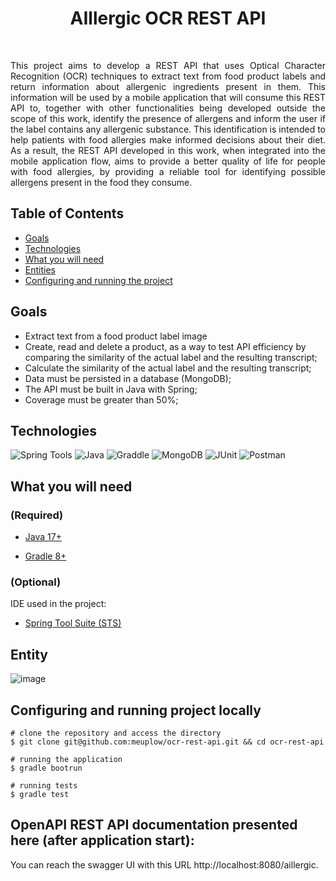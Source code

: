<h1 align="center">AIllergic OCR REST API</h1>
<br>
<p align="justify">
  This project aims to develop a REST API that uses Optical Character Recognition (OCR) techniques to extract text from food product labels and return information about allergenic ingredients present in them. This information will be used by a mobile application that will consume this REST API to, together with other functionalities being developed outside the scope of this work, identify the presence of allergens and inform the user if the label contains any allergenic substance. This identification is intended to help patients with food allergies make informed decisions about their diet. As a result, the REST API developed in this work, when integrated into the mobile application flow, aims to provide a better quality of life for people with food allergies, by providing a reliable tool for identifying possible allergens present in the food they consume.
</p>

## Table of Contents
- [Goals](#goals)
- [Technologies](#technologies)
- [What you will need](#what-you-will-need)
- [Entities](#entities)
- [Configuring and running the project](#configuring-and-running-the-project)


## Goals
* Extract text from a food product label image
* Create, read and delete a product, as a way to test API efficiency by comparing the similarity of the actual label and the resulting transcript;
* Calculate the similarity of the actual label and the resulting transcript;
* Data must be persisted in a database (MongoDB);
* The API must be built in Java with Spring;
* Coverage must be greater than 50%;


## Technologies
<img src="https://img.shields.io/badge/Spring-6DB33F?style=for-the-badge&logo=spring&logoColor=white" alt="Spring Tools"/> <img src="https://img.shields.io/badge/Java-ED8B00?style=for-the-badge&logo=java&logoColor=white" alt="Java"/> 
<img src="https://img.shields.io/badge/gradle-02303A?style=for-the-badge&logo=gradle&logoColor=white" alt="Graddle"/>
![MongoDB](https://img.shields.io/badge/MongoDB-%234ea94b.svg?style=for-the-badge&logo=mongodb&logoColor=white)
<img src="https://img.shields.io/badge/Junit5-25A162?style=for-the-badge&logo=junit5&logoColor=white" alt="JUnit"/>
<img src="https://img.shields.io/badge/Postman-FF6C37?style=for-the-badge&logo=Postman&logoColor=white" alt="Postman"/>


## What you will need
### (Required)
* <a href="https://www.oracle.com/java/technologies/javase-downloads.html">Java 17+</a> 

* <a href="https://gradle.org/install/">Gradle 8+</a> 

### (Optional)
IDE used in the project:
* <a href="https://spring.io/tools">Spring Tool Suite (STS)</a>


## Entity
![image](https://github.com/meuplow/ocr-rest-api/assets/57534895/fd6635ae-8cd1-473c-850a-b1517228dd98)


## Configuring and running project locally

```shell
# clone the repository and access the directory
$ git clone git@github.com:meuplow/ocr-rest-api.git && cd ocr-rest-api

# running the application
$ gradle bootrun

# running tests 
$ gradle test
```


## OpenAPI REST API documentation presented here (after application start):
You can reach the swagger UI with this URL http://localhost:8080/aillergic.
